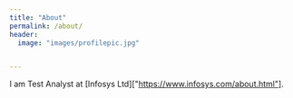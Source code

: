 ```yaml
---
title: "About"
permalink: /about/
header:
  image: "images/profilepic.jpg"


---
```

I am Test Analyst at [Infosys Ltd]["https://www.infosys.com/about.html"].
